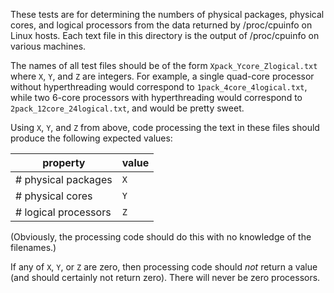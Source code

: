 These tests are for determining the numbers of physical packages, physical cores,
and logical processors from the data returned by /proc/cpuinfo on Linux hosts.
Each text file in this directory is the output of /proc/cpuinfo on various machines.

The names of all test files should be of the form `Xpack_Ycore_Zlogical.txt`
where `X`, `Y`, and `Z` are integers. For example, a single quad-core processor
without hyperthreading would correspond to `1pack_4core_4logical.txt`, while two
6-core processors with hyperthreading would correspond to
`2pack_12core_24logical.txt`, and would be pretty sweet.

Using `X`, `Y`, and `Z` from above, code processing the text in these files
should produce the following expected values:

| property             | value   |
| -------------------- |---------|
| # physical packages  | `X`     |
| # physical cores     | `Y`     |
| # logical processors | `Z`     |

(Obviously, the processing code should do this with no knowledge of the filenames.)

If any of `X`, `Y`, or `Z` are zero, then processing code should *not* return
a value (and should certainly not return zero). There will never be zero
processors.
